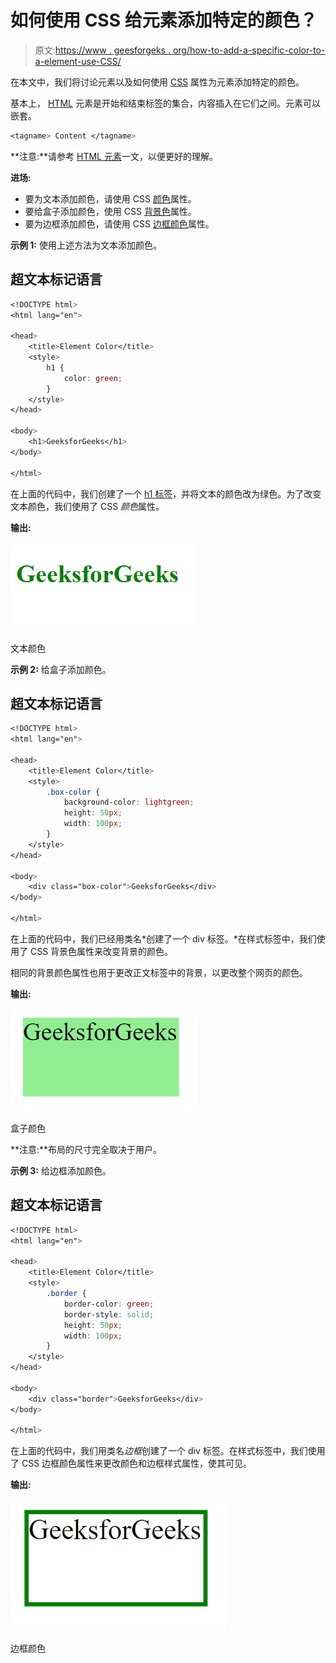 # 如何使用 CSS 给元素添加特定的颜色？

> 原文:[https://www . geesforgeks . org/how-to-add-a-specific-color-to-a-element-use-CSS/](https://www.geeksforgeeks.org/how-to-add-a-specific-color-to-an-element-using-css/)

在本文中，我们将讨论元素以及如何使用 [CSS](https://www.geeksforgeeks.org/css-tutorials/) 属性为元素添加特定的颜色。

基本上， [HTML](https://www.geeksforgeeks.org/html-tutorials/) 元素是开始和结束标签的集合，内容插入在它们之间。元素可以嵌套。

```css
<tagname> Content </tagname>
```

**注意:**请参考 [HTML 元素](https://www.geeksforgeeks.org/html-elements/)一文，以便更好的理解。

**进场:**

*   要为文本添加颜色，请使用 CSS [颜色](https://www.geeksforgeeks.org/css-text-formatting/)属性。
*   要给盒子添加颜色，使用 CSS [背景色](https://www.geeksforgeeks.org/css-background-color-property)属性。
*   要为边框添加颜色，请使用 CSS [边框颜色](https://www.geeksforgeeks.org/css-border-color-property/)属性。

**示例 1:** 使用上述方法为文本添加颜色。

## 超文本标记语言

```css
<!DOCTYPE html>
<html lang="en">

<head>
    <title>Element Color</title>
    <style>
        h1 {
            color: green;
        }
    </style>
</head>

<body>
    <h1>GeeksforGeeks</h1>
</body>

</html>
```

在上面的代码中，我们创建了一个 [h1 标签](https://www.geeksforgeeks.org/html-heading/)，并将文本的颜色改为绿色。为了改变文本颜色，我们使用了 CSS *颜色*属性。

**输出:**

![](img/07f5e77e9b70b04052c4bd724ee3f969.png)

文本颜色

**示例 2:** 给盒子添加颜色。

## 超文本标记语言

```css
<!DOCTYPE html>
<html lang="en">

<head>
    <title>Element Color</title>
    <style>
        .box-color {
            background-color: lightgreen;
            height: 50px;
            width: 100px;
        }
    </style>
</head>

<body>
    <div class="box-color">GeeksforGeeks</div>
</body>

</html>
```

在上面的代码中，我们已经用类名*创建了一个 div 标签。*在样式标签中，我们使用了 CSS 背景色属性来改变背景的颜色。

相同的背景颜色属性也用于更改正文标签中的背景，以更改整个网页的颜色。

**输出:**

![](img/934cc0b800cbc760856801f781df24e4.png)

盒子颜色

**注意:**布局的尺寸完全取决于用户。

**示例 3:** 给边框添加颜色。

## 超文本标记语言

```css
<!DOCTYPE html>
<html lang="en">

<head>
    <title>Element Color</title>
    <style>
        .border {
            border-color: green;
            border-style: solid;
            height: 50px;
            width: 100px;
        }
    </style>
</head>

<body>
    <div class="border">GeeksforGeeks</div>
</body>

</html>
```

在上面的代码中，我们用类名*边框*创建了一个 div 标签。在样式标签中，我们使用了 CSS 边框颜色属性来更改颜色和边框样式属性，使其可见。

**输出:**

![](img/e37854842812205cc8c6f2a393f5e709.png)

边框颜色